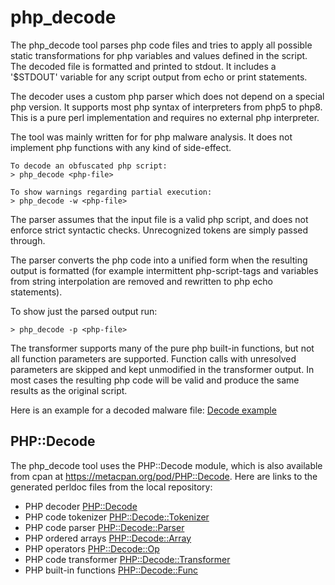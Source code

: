 php_decode
==========
The php_decode tool parses php code files and tries to apply all
possible static transformations for php variables and values defined
in the script. The decoded file is formatted and printed to stdout.
It includes a '$STDOUT' variable for any script output from echo or
print statements.

The decoder uses a custom php parser which does not depend on a special php
version. It supports most php syntax of interpreters from php5 to php8.
This is a pure perl implementation and requires no external php interpreter.

The tool was mainly written for for php malware analysis. It does
not implement php functions with any kind of side-effect.
```
To decode an obfuscated php script:
> php_decode <php-file>

To show warnings regarding partial execution:
> php_decode -w <php-file>
```
The parser assumes that the input file is a valid php script, and does
not enforce strict syntactic checks. Unrecognized tokens are simply passed
through.

The parser converts the php code into a unified form when the resulting
output is formatted (for example intermittent php-script-tags and variables
from string interpolation are removed and rewritten to php echo statements).

To show just the parsed output run:
```
> php_decode -p <php-file>
```
The transformer supports many of the pure php built-in functions, but not all
function parameters are supported. Function calls with unresolved parameters
are skipped and kept unmodified in the transformer output. In most cases the
resulting php code will be valid and produce the same results as the original
script.

Here is an example for a decoded malware file: [Decode example](docs/example.md)

PHP::Decode
-----------
The php_decode tool uses the PHP::Decode module, which is also available from
cpan at https://metacpan.org/pod/PHP::Decode. Here are links to the generated
perldoc files from the local repository:

- PHP decoder [PHP::Decode](docs/PHP::Decode.md)
- PHP code tokenizer [PHP::Decode::Tokenizer](docs/PHP::Decode::Tokenizer.md)
- PHP code parser [PHP::Decode::Parser](docs/PHP::Decode::Parser.md)
- PHP ordered arrays [PHP::Decode::Array](docs/PHP::Decode::Array.md)
- PHP operators [PHP::Decode::Op](docs/PHP::Decode::Op.md)
- PHP code transformer [PHP::Decode::Transformer](docs/PHP::Decode::Transformer.md)
- PHP built-in functions [PHP::Decode::Func](docs/PHP::Decode::Func.md)

